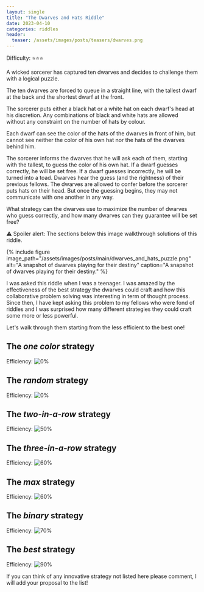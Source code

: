 ```yaml
---
layout: single
title: "The Dwarves and Hats Riddle"
date: 2023-04-10
categories: riddles
header:
  teaser: /assets/images/posts/teasers/dwarves.png
---
```


Difficulty: ⭐⭐⭐

A wicked sorcerer has captured ten dwarves and decides to challenge them with a logical puzzle.

The ten dwarves are forced to queue in a straight line, with the tallest dwarf at the back and the shortest dwarf at the front.

The sorcerer puts either a black hat or a white hat on each dwarf's head at his discretion. Any combinations of black and white hats are allowed without any constraint on the number of hats by colour.

Each dwarf can see the color of the hats of the dwarves in front of him, but cannot see neither the color of his own hat nor the hats of the dwarves behind him.

The sorcerer informs the dwarves that he will ask each of them, starting with the tallest, to guess the color of his own hat. If a dwarf guesses correctly, he will be set free. If a dwarf guesses incorrectly, he will be turned into a toad. Dwarves hear the guess (and the rightness) of their previous fellows. The dwarves are allowed to confer before the sorcerer puts hats on their head. But once the guessing begins, they may not communicate with one another in any way.

What strategy can the dwarves use to maximize the number of dwarves who guess correctly, and how many dwarves can they guarantee will be set free?

⚠️ Spoiler alert: The sections below this image walkthrough solutions of this riddle.  

{% include figure image_path="/assets/images/posts/main/dwarves_and_hats_puzzle.png" alt="A snapshot of dwarves playing for their destiny" caption="A snapshot of dwarves playing for their destiny." %}

I was asked this riddle when I was a teenager. I was amazed by the effectiveness of the best strategy the dwarves could craft and how this collaborative problem solving was interesting in term of thought process. Since then, I have kept asking this problem to my fellows who were fond of riddles and I was surprised how many different strategies they could craft some more or less powerful.

Let's walk through them starting from the less efficient to the best one!

## The *one color* strategy
Efficiency: ![0%](https://progress-bar.dev/0)

## The *random* strategy
Efficiency: ![0%](https://progress-bar.dev/0)

## The *two-in-a-row* strategy
Efficiency: ![50%](https://progress-bar.dev/50)

## The *three-in-a-row* strategy
Efficiency: ![60%](https://progress-bar.dev/60)

## The *max* strategy
Efficiency: ![60%](https://progress-bar.dev/60)

## The *binary* strategy
Efficiency: ![70%](https://progress-bar.dev/70)

## The *best* strategy
Efficiency: ![90%](https://progress-bar.dev/90)

If you can think of any innovative strategy not listed here please comment, I will add your proposal to the list!
